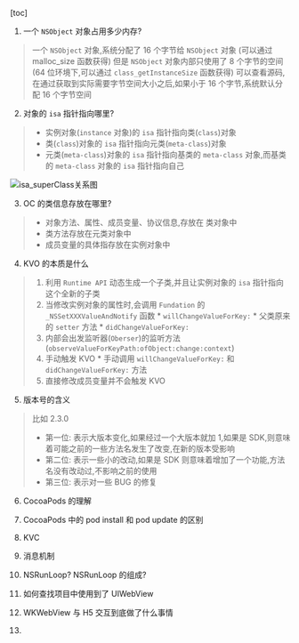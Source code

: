 [toc]

1. 一个 `NSObject` 对象占用多少内存?

> 一个 `NSObject` 对象,系统分配了 16 个字节给 `NSObject` 对象 (可以通过 malloc_size 函数获得)
> 但是 `NSObject` 对象内部只使用了 8 个字节的空间(64 位环境下,可以通过 `class_getInstanceSize` 函数获得)
> 可以查看源码,在通过获取到实际需要字节空间大小之后,如果小于 16 个字节,系统默认分配 16 个字节空间

2. 对象的 `isa` 指针指向哪里?

> * 实例对象(`instance` 对象)的 `isa` 指针指向类(`class`)对象
> * 类(`class`)对象的 `isa` 指针指向元类(`meta-class`)对象
> * 元类(`meta-class`)对象的 `isa` 指针指向基类的 `meta-class` 对象,而基类的 `meta-class` 对象的 `isa` 指针指向自己

![isa_superClass关系图](https://raw.githubusercontent.com/guoguangtao/VSCodePicGoImages/master/isa_superClass%E5%85%B3%E7%B3%BB%E5%9B%BE.png)

3. OC 的类信息存放在哪里?

> * 对象方法、属性、成员变量、协议信息,存放在 类对象中
> * 类方法存放在元类对象中
> * 成员变量的具体指存放在实例对象中

4. KVO 的本质是什么

> 1. 利用 `Runtime API` 动态生成一个子类,并且让实例对象的 `isa` 指针指向这个全新的子类
> 2. 当修改实例对象的属性时,会调用 `Fundation` 的 `_NSSetXXXValueAndNotify` 函数
    * `willChangeValueForKey:`
    * 父类原来的 `setter` 方法
    * `didChangeValueForKey:`
> 3. 内部会出发监听器(`Oberser`)的监听方法 (`observeValueForKeyPath:ofObject:change:context`)
> 4. 手动触发 KVO 
    * 手动调用 `willChangeValueForKey:` 和 `didChangeValueForKey:` 方法
> 5. 直接修改成员变量并不会触发 KVO 

5. 版本号的含义

> 比如 2.3.0
> * 第一位: 表示大版本变化,如果经过一个大版本就加 1,如果是 SDK,则意味着可能之前的一些方法名发生了改变,在新的版本受影响
> * 第二位: 表示一些小的改动,如果是 SDK 则意味着增加了一个功能,方法名没有改动过,不影响之前的使用
> * 第三位: 表示对一些 BUG 的修复

6. CocoaPods 的理解

7. CocoaPods 中的 pod install 和 pod update 的区别

8. KVC

9. 消息机制

10. NSRunLoop? NSRunLoop 的组成?

11. 如何查找项目中使用到了 UIWebView

12. WKWebView 与 H5 交互到底做了什么事情

13. 